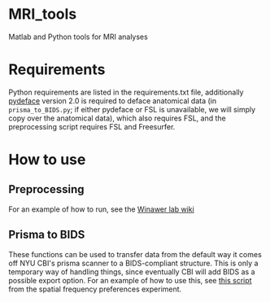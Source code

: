 # MRI_tools
Matlab and Python tools for MRI analyses

# Requirements

Python requirements are listed in the requirements.txt file,
additionally [pydeface](https://github.com/poldracklab/pydeface)
version 2.0 is required to deface anatomical data (in
`prisma_to_BIDS.py`; if either pydeface or FSL is unavailable, we will
simply copy over the anatomical data), which also requires FSL, and
the preprocessing script requires FSL and Freesurfer.

# How to use

## Preprocessing

For an example of how to run, see the [Winawer lab
wiki](https://wikis.nyu.edu/pages/viewpage.action?pageId=86054639)

## Prisma to BIDS

These functions can be used to transfer data from the default way it
comes off NYU CBI's prisma scanner to a BIDS-compliant structure. This
is only a temporary way of handling things, since eventually CBI will
add BIDS as a possible export option. For an example of how to use
this,
see
[this script](https://github.com/billbrod/spatial-frequency-preferences/blob/master/sfp/transfer_to_BIDS.py) from
the spatial frequency preferences experiment.
